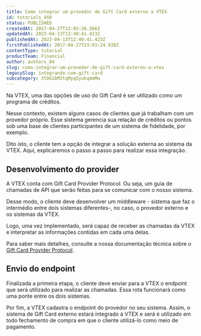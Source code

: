 ```yaml
---
title: Como integrar um provedor de Gift Card externo à VTEX
id: tutorials_450
status: PUBLISHED
createdAt: 2017-04-27T22:05:26.566Z
updatedAt: 2023-04-13T12:40:41.423Z
publishedAt: 2023-04-13T12:40:41.423Z
firstPublishedAt: 2017-04-27T23:03:24.938Z
contentType: tutorial
productTeam: Financial
author: authors_84
slug: como-integrar-um-provedor-de-gift-card-externo-a-vtex
legacySlug: integrando-com-gift-card
subcategory: 3tDGibM2tqMyqIyukqmmMw
---
```


Na VTEX, uma das opções de uso do Gift Card é ser utilizado como um programa de créditos. 

Nesse contexto, existem alguns casos de clientes que já trabalham com um provedor próprio. Esse sistema gerencia sua relação de créditos ou pontos sob uma base de clientes participantes de um sistema de fidelidade, por exemplo.

Dito isto, o cliente tem a opção de integrar a solução externa ao sistema da VTEX. Aqui, explicaremos o passo a passo para realizar essa integração.

## Desenvolvimento do provider
A VTEX conta com Gift Card Provider Protocol. Ou seja, um guia de chamadas de API que serão feitas para se comunicar com o nosso sistema.

Desse modo, o cliente deve desenvolver um middleware - sistema que faz o intermédio entre dois sistemas diferentes-, no caso, o provedor externo e os sistemas da VTEX.

Logo, uma vez implementado, será capaz de receber as chamadas da VTEX e interpretar as informações contidas em cada uma delas.

Para saber mais detalhes, consulte a nossa documentação técnica sobre o [Gift Card Provider Protocol](https://developers.vtex.com/docs/guides/giftcard-provider-protocol-overview). 

## Envio do endpoint
Finalizada a primeira etapa, o cliente deve enviar para a VTEX o endpoint que será utilizado para realizar as chamadas. Essa rota funcionará como uma ponte entre os dois sistemas. 

Por fim, a VTEX cadastra o endpoint do provedor no seu sistema. Assim, o sistema de Gift Card externo estará integrado à VTEX e será é utilizado em todo fechamento de compra em que o cliente utilizá-lo como meio de pagamento.
